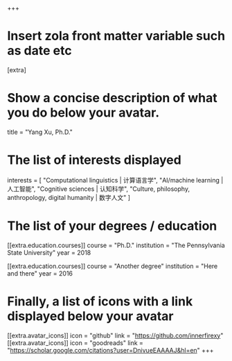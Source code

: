 +++
# Insert zola front matter variable such as date etc

[extra]

# Show a concise description of what you do below your avatar.
title = "Yang Xu, Ph.D."

# The list of interests displayed
interests = [
  "Computational linguistics | 计算语言学",
  "AI/machine learning | 人工智能",
  "Cognitive sciences | 认知科学",
  "Culture, philosophy, anthropology, digital humanity | 数字人文"
]

# The list of your degrees / education
[[extra.education.courses]]
  course = "Ph.D."
  institution = "The Pennsylvania State University"
  year = 2018

[[extra.education.courses]]
  course = "Another degree"
  institution = "Here and there"
  year = 2016

# Finally, a list of icons with a link displayed below your avatar
[[extra.avatar_icons]]
  icon = "github"
  link = "https://github.com/innerfirexy"
[[extra.avatar_icons]]
  icon = "goodreads"
  link = "https://scholar.google.com/citations?user=DnivueEAAAAJ&hl=en"
+++